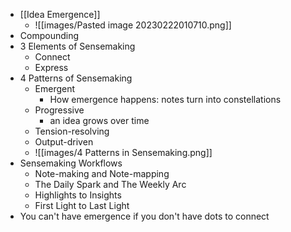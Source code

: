 - [[Idea Emergence]]
	- ![[images/Pasted image 20230222010710.png]]
- Compounding
- 3 Elements of Sensemaking
	- Connect
	- Express
- 4 Patterns of Sensemaking
	- Emergent
		- How emergence happens: notes turn into constellations 
	- Progressive
		- an idea grows over time
	- Tension-resolving
	- Output-driven
	- ![[images/4 Patterns in Sensemaking.png]]
- Sensemaking Workflows
	- Note-making and Note-mapping
	- The Daily Spark and The Weekly Arc
	- Highlights to Insights
	- First Light to Last Light
- You can't have emergence if you don't have dots to connect